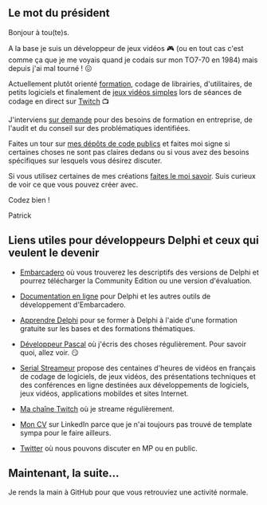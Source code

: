 ## Le mot du président

Bonjour à tou(te)s.

A la base je suis un développeur de jeux vidéos :video_game: (ou en tout cas c'est comme ça que je me voyais quand je codais sur mon TO7-70 en 1984) mais depuis j'ai mal tourné ! :confounded:

Actuellement plutôt orienté [formation](https://se-former-a-delphi.fr), codage de librairies, d'utilitaires, de petits logiciels et finalement de [jeux vidéos simples](https://gamolf.itch.io) lors de séances de codage en direct sur [Twitch](https://www.twitch.tv/patrickpremartin) :tv:

J'interviens [sur demande](https://olfsoftware.fr/contact/) pour des besoins de formation en entreprise, de l'audit et du conseil sur des problématiques identifiées.

Faites un tour sur [mes dépôts de code publics](https://github.com/DeveloppeurPascal?tab=repositories) et faites moi signe si certaines choses ne sont pas claires dedans ou si vous avez des besoins spécifiques sur lesquels vous désirez discuter.

Si vous utilisez certaines de mes créations [faites le moi savoir](https://developpeur-pascal.fr/contact/). Suis curieux de voir ce que vous pouvez créer avec.

Codez bien !

Patrick

## Liens utiles pour développeurs Delphi et ceux qui veulent le devenir

* [Embarcadero](https://www.embarcadero.com) où vous trouverez les descriptifs des versions de Delphi et pourrez télécharger la Community Edition ou une version d'évaluation.

* [Documentation en ligne](https://docwiki.embarcadero.com) pour Delphi et les autres outils de développement d'Embarcadero.

* [Apprendre Delphi](https://apprendre-delphi.fr) pour se former à Delphi à l'aide d'une formation gratuite sur les bases et des formations thématiques.

* [Développeur Pascal](https://developpeur-pascal.fr) où j'écris des choses régulièrement. Pour savoir quoi, allez voir. :smirk:

* [Serial Streameur](https://serialstreameur.fr) propose des centaines d'heures de vidéos en français de codage de logiciels, de jeux vidéos, des présentations techniques et des conférences en ligne destinées aux développements de logiciels, jeux vidéos, applications mobildes et sites Internet.

* [Ma chaîne Twitch](https://www.twitch.tv/patrickpremartin) où je streame régulièrement.

* [Mon CV](https://www.linkedin.com/in/patrickpremartin/) sur LinkedIn parce que je n'ai toujours pas trouvé de template sympa pour le faire ailleurs.

* [Twitter](https://twitter.com/PremartinPatric) où nous pouvons discuter en MP ou en public.

## Maintenant, la suite...

Je rends la main à GitHub pour que vous retrouviez une activité normale.
